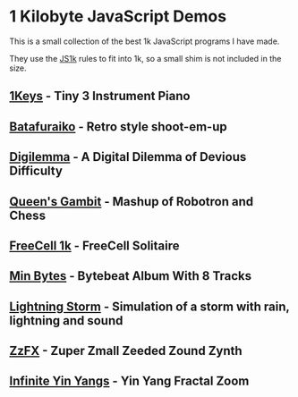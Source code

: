# 1 Kilobyte JavaScript Demos

This is a small collection of the best 1k JavaScript programs I have made.

They use the [JS1k](https://js1k.com/) rules to fit into 1k, so a small shim is not included in the size.

## [1Keys](https://github.com/KilledByAPixel/1Keys) - Tiny 3 Instrument Piano 

## [Batafuraiko](https://killedbyapixel.github.io/1k/Batafuraiko/index.html) - Retro style shoot-em-up

## [Digilemma](https://killedbyapixel.github.io/1k/Digilemma/index.html) - A Digital Dilemma of Devious Difficulty

## [Queen's Gambit](https://killedbyapixel.github.io/1k/QueensGambit/index_1k.html) - Mashup of Robotron and Chess

## [FreeCell 1k](https://killedbyapixel.github.io/1k/FreeCell1k/index_1k.html) - FreeCell Solitaire

## [Min Bytes](https://killedbyapixel.github.io/1k/MinBytes/index_1k.html) - Bytebeat Album With 8 Tracks

## [Lightning Storm](https://killedbyapixel.github.io/1k/LightningStorm/index.html) - Simulation of a storm with rain, lightning and sound

## [ZzFX](https://killedbyapixel.github.io/1k/ZzFX/index_1k.html) - Zuper Zmall Zeeded Zound Zynth

## [Infinite Yin Yangs](https://killedbyapixel.github.io/1k/InfiniteYinYangs/index_1k.html) - Yin Yang Fractal Zoom
